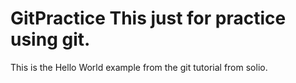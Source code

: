 GitPractice
This just for practice using git.
===========
This is the Hello World example from the git tutorial from solio.

